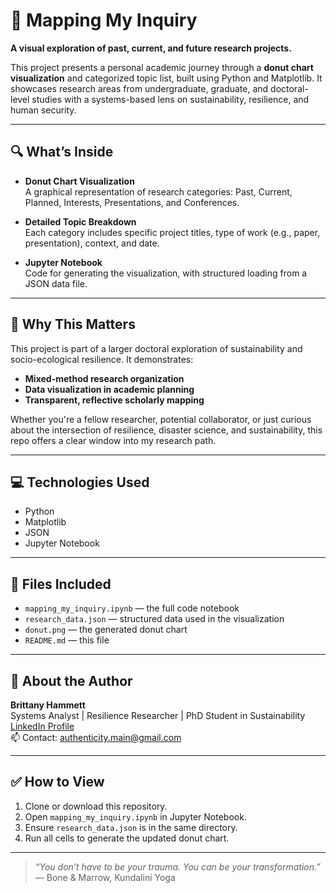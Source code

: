 # 📘 Mapping My Inquiry

**A visual exploration of past, current, and future research projects.**

This project presents a personal academic journey through a **donut chart visualization** and categorized topic list, built using Python and Matplotlib. It showcases research areas from undergraduate, graduate, and doctoral-level studies with a systems-based lens on sustainability, resilience, and human security.

---

## 🔍 What’s Inside

- **Donut Chart Visualization**  
  A graphical representation of research categories: Past, Current, Planned, Interests, Presentations, and Conferences.

- **Detailed Topic Breakdown**  
  Each category includes specific project titles, type of work (e.g., paper, presentation), context, and date.

- **Jupyter Notebook**  
  Code for generating the visualization, with structured loading from a JSON data file.

---

## 🧠 Why This Matters

This project is part of a larger doctoral exploration of sustainability and socio-ecological resilience. It demonstrates:

- **Mixed-method research organization**
- **Data visualization in academic planning**
- **Transparent, reflective scholarly mapping**

Whether you're a fellow researcher, potential collaborator, or just curious about the intersection of resilience, disaster science, and sustainability, this repo offers a clear window into my research path.

---

## 💻 Technologies Used

- Python
- Matplotlib
- JSON
- Jupyter Notebook

---

## 📁 Files Included

- `mapping_my_inquiry.ipynb` — the full code notebook  
- `research_data.json` — structured data used in the visualization  
- `donut.png` — the generated donut chart  
- `README.md` — this file

---

## 🔗 About the Author

**Brittany Hammett**  
Systems Analyst | Resilience Researcher | PhD Student in Sustainability  
[LinkedIn Profile](https://www.linkedin.com/in/brittanybhammett/)  
📫 Contact: authenticity.main@gmail.com

---

## ✅ How to View

1. Clone or download this repository.
2. Open `mapping_my_inquiry.ipynb` in Jupyter Notebook.
3. Ensure `research_data.json` is in the same directory.
4. Run all cells to generate the updated donut chart.

---

> _“You don’t have to be your trauma. You can be your transformation.”_  
— Bone & Marrow, Kundalini Yoga

